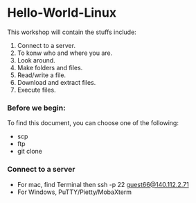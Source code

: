 # Hello-World-Linux
This workshop will contain the stuffs include:
1. Connect to a server.
2. To konw who and where you are.
3. Look around.
4. Make folders and files.
5. Read/write a file.
6. Download and extract files.
7. Execute files.

### Before we begin:
To find this document, you can choose one of the following:
* scp
* ftp
* git clone

### Connect to a server
* For mac, find Terminal then 
  ssh -p 22 guest66@140.112.2.71 
* For Windows, PuTTY/Pietty/MobaXterm 
